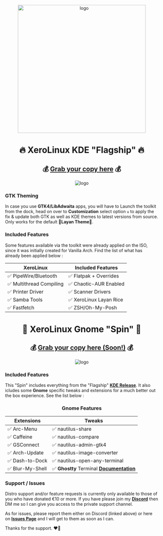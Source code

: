 <p align="center">
    <img width="420" src="https://i.imgur.com/QWqMIsr.png" alt="logo">
</p>

<h1 align="center">🔥 XeroLinux KDE "Flagship" 🔥</h1>

<h2 align="center">💰 <a href="https://ko-fi.com/s/cf9def9630" target="_blank"><strong>Grab your copy here</strong></a> 💰</h2>

<p align="center">
    <img src="https://i.imgur.com/ejZ1ZQv.png" alt="logo">
</p>

### GTK Theming

In case you use **GTK4/LibAdwaita** apps, you will have to Launch the toolkit from the dock, head on over to **Customization** select option `u` to apply the fix & update both GTK as well as KDE themes to latest versions from source. Only works for the default 🎨**Layan Theme**🎨.

### Included Features

Some features available via the toolkit were already applied on the ISO, since it was initially created for Vanilla Arch. Find the list of what has already been applied below :

<div align="center">

| XeroLinux                | Included Features       |
| ----------------------   | ----------------------  |
| ✅ PipeWire/Bluetooth    | ✅ Flatpak + Overrides  |
| ✅ Multithread Compiling | ✅ Chaotic-AUR Enabled  |
| ✅ Printer Driver        | ✅ Scanner Drivers      |
| ✅ Samba Tools           | ✅ XeroLinux Layan Rice |
| ✅ Fastfetch             | ✅ ZSH/Oh-My-Posh           |

</div>

<h1 align="center">🦁 XeroLinux Gnome "Spin" 🦁</h1>

<h2 align="center">💰 <a href="https://ko-fi.com/" target="_blank"><strong>Grab your copy here (Soon!)</strong></a> 💰</h2>

<p align="center">
    <img src="https://i.imgur.com/YlYOG6K.png" alt="logo">
</p>

### Included Features

This "Spin" includes everything from the "Flagship" [**KDE Release**](https://github.com/XeroLinuxDev/xero-build). It also icludes some **Gnome** specific tweaks and extensions for a much better out the box experience. See the list below :

<h3 align="center">Gnome Features</h3>

<div align="center">

| Extensions               | Tweaks                 |
| ----------------------   | ----------------------  |
| ✅ Arc-Menu              | ✅ nautilus-share       |
| ✅ Caffeine              | ✅ nautilus-compare     |
| ✅ GSConnect             | ✅ nautilus-admin-gtk4  |
| ✅ Arch-Update           | ✅ nautilus-image-converter |
| ✅ Dash-to-Dock          | ✅ nautilus-open-any-terminal |
| ✅ Blur-My-Shell         | ✅ **Ghostty** Terminal [**Documentation**](https://ghostty.org/docs/config/reference) |

</div>

### Support / Issues

Distro support and/or feature requests is currently only available to those of you who have donated €10 or more. If you have please join my [**Discord**](https://discord.gg/5sqxTSuKZu) then DM me so I can give you access to the private support channel. 

As for issues, please report them either on Discord (linked above) or here on [**Issues Page**](https://github.com/XeroLinuxDev/xero-build/issues) and I will get to them as soon as I can. 

Thanks for the support. ❤️‍🔥
